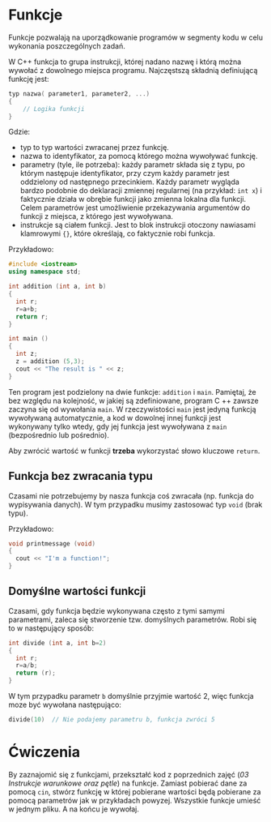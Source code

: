 # Funkcje

Funkcje pozwalają na uporządkowanie programów w segmenty kodu w celu wykonania poszczególnych zadań.

W C++ funkcja to grupa instrukcji, której nadano nazwę i którą można wywołać z dowolnego miejsca programu. Najczęstszą składnią definiującą funkcję jest:

```cpp
typ nazwa( parameter1, parameter2, ...)
{ 
    // Logika funkcji
}
```

Gdzie:
- typ to typ wartości zwracanej przez funkcję.
- nazwa to identyfikator, za pomocą którego można wywoływać funkcję.
- parametry (tyle, ile potrzeba): każdy parametr składa się z typu, po którym następuje identyfikator, przy czym każdy parametr jest oddzielony od następnego przecinkiem. Każdy parametr wygląda bardzo podobnie do deklaracji zmiennej regularnej (na przykład: `int x`) i faktycznie działa w obrębie funkcji jako zmienna lokalna dla funkcji. Celem parametrów jest umożliwienie przekazywania argumentów do funkcji z miejsca, z którego jest wywoływana.
- instrukcje są ciałem funkcji. Jest to blok instrukcji otoczony nawiasami klamrowymi `{}`, które określają, co faktycznie robi funkcja.

Przykładowo:

```cpp
#include <iostream>
using namespace std;

int addition (int a, int b)
{
  int r;
  r=a+b;
  return r;
}

int main ()
{
  int z;
  z = addition (5,3);
  cout << "The result is " << z;
}
```

Ten program jest podzielony na dwie funkcje: `addition` i `main`. Pamiętaj, że bez względu na kolejność, w jakiej są zdefiniowane, program C ++ zawsze zaczyna się od wywołania `main`. W rzeczywistości `main` jest jedyną funkcją wywoływaną automatycznie, a kod w dowolnej innej funkcji jest wykonywany tylko wtedy, gdy jej funkcja jest wywoływana z `main` (bezpośrednio lub pośrednio).

Aby zwrócić wartość w funkcji **trzeba** wykorzystać słowo kluczowe `return`.

## Funkcja bez zwracania typu

Czasami nie potrzebujemy by nasza funkcja coś zwracała (np. funkcja do wypisywania danych). W tym przypadku musimy zastosować typ `void` (brak typu).

Przykładowo:

```cpp
void printmessage (void)
{
  cout << "I'm a function!";
}
```

## Domyślne wartości funkcji

Czasami, gdy funkcja będzie wykonywana często z tymi samymi parametrami, zaleca się stworzenie tzw. domyślnych parametrów. Robi się to w następujący sposób:

```cpp
int divide (int a, int b=2)
{
  int r;
  r=a/b;
  return (r);
}
```

W tym przypadku parametr `b` domyślnie przyjmie wartość 2, więc funkcja moze być wywołana następująco:

```cpp
divide(10)  // Nie podajemy parametru b, funkcja zwróci 5
```

# Ćwiczenia

By zaznajomić się z funkcjami, przekształć kod z poprzednich zajęć (*03 Instrukcje warunkowe oraz pętle*) na funkcje. Zamiast pobierać dane za pomocą `cin`, stwórz funkcję w której pobierane wartości będą pobierane za pomocą parametrów jak w przykładach powyzej. Wszystkie funkcje umieść w jednym pliku. A na końcu je wywołaj.